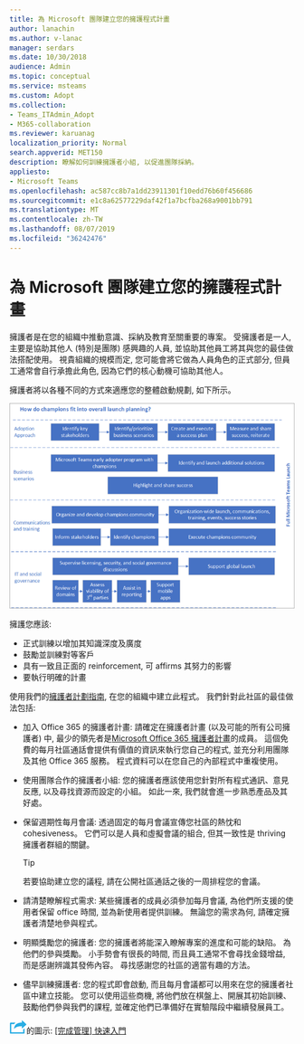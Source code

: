 ```yaml
---
title: 為 Microsoft 團隊建立您的擁護程式計畫
author: lanachin
ms.author: v-lanac
manager: serdars
ms.date: 10/30/2018
audience: Admin
ms.topic: conceptual
ms.service: msteams
ms.custom: Adopt
ms.collection:
- Teams_ITAdmin_Adopt
- M365-collaboration
ms.reviewer: karuanag
localization_priority: Normal
search.appverid: MET150
description: 瞭解如何訓練擁護者小組, 以促進團隊採納。
appliesto:
- Microsoft Teams
ms.openlocfilehash: ac587cc8b7a1dd23911301f10edd76b60f456686
ms.sourcegitcommit: e1c8a62577229daf42f1a7bcfba268a9001bb791
ms.translationtype: MT
ms.contentlocale: zh-TW
ms.lasthandoff: 08/07/2019
ms.locfileid: "36242476"
---
```

# <a name="create-your-champions-program-for-microsoft-teams"></a>為 Microsoft 團隊建立您的擁護程式計畫

擁護者是在您的組織中推動意識、採納及教育至關重要的專案。 受擁護者是一人, 主要是協助其他人 (特別是團隊) 感興趣的人員, 並協助其他員工將其與您的最佳做法搭配使用。 視貴組織的規模而定, 您可能會將它做為人員角色的正式部分, 但員工通常會自行承擔此角色, 因為它們的核心動機可協助其他人。

擁護者將以各種不同的方式來適應您的整體啟動規劃, 如下所示。

![擁護產品規劃的圖例](media/teams-adoption-champions.png)

擁護您應該:

- 正式訓練以增加其知識深度及廣度
- 鼓勵並訓練對等客戶
- 具有一致且正面的 reinforcement, 可 affirms 其努力的影響
- 要執行明確的計畫

使用我們的[擁護者計劃指南](https://go.microsoft.com/fwlink/?linkid=854665), 在您的組織中建立此程式。 我們針對此社區的最佳做法包括:

- 加入 Office 365 的擁護者計畫: 請確定在擁護者計畫 (以及可能的所有公司擁護者) 中, 最少的領先者是[Microsoft Office 365 擁護者計畫](https://aka.ms/O365Champions)的成員。 這個免費的每月社區通話會提供有價值的資訊來執行您自己的程式, 並充分利用團隊及其他 Office 365 服務。 程式資料可以在您自己的內部程式中重複使用。

- 使用團隊合作的擁護者小組: 您的擁護者應該使用您針對所有程式通訊、意見反應, 以及尋找資源而設定的小組。  如此一來, 我們就會進一步熟悉產品及其好處。

- 保留週期性每月會議: 透過固定的每月會議宣傳您社區的熱忱和 cohesiveness。 它們可以是人員和虛擬會議的組合, 但其一致性是 thriving 擁護者群組的關鍵。

    > [!TIP]
    > 若要協助建立您的議程, 請在公開社區通話之後的一周排程您的會議。 

- 請清楚瞭解程式需求: 某些擁護者的成員必須參加每月會議, 為他們所支援的使用者保留 office 時間, 並為新使用者提供訓練。 無論您的需求為何, 請確定擁護者清楚地參與程式。

- 明顯獎勵您的擁護者: 您的擁護者將能深入瞭解專案的進度和可能的缺陷。 為他們的參與獎勵。 小手勢會有很長的時間, 而且員工通常不會尋找金錢增益, 而是感謝辨識其發佈內容。 尋找感謝您的社區的適當有趣的方法。 

- 儘早訓練擁護者: 您的程式即會啟動, 而且每月會議都可以用來在您的擁護者社區中建立技能。 您可以使用這些商機, 將他們放在棋盤上、開展其初始訓練、鼓勵他們參與我們的課程, 並確定他們已準備好在實驗階段中繼續發展員工。  

![代表下一個步驟](media/teams-adoption-next-icon.png)的圖示: [[完成管理] 快速入門](teams-adoption-governance-quick-start.md)

